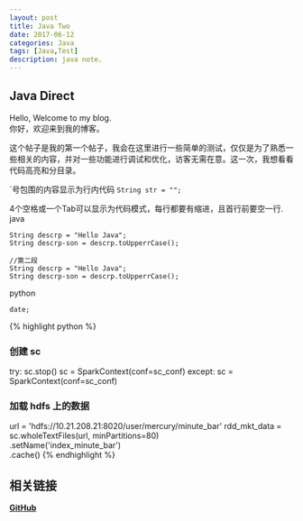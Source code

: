 ```yaml
---
layout: post
title: Java Two
date: 2017-06-12
categories: Java
tags: [Java,Test]
description: java note.
---
```


##  Java Direct
Hello, Welcome to my blog.  
你好，欢迎来到我的博客。

这个帖子是我的第一个帖子，我会在这里进行一些简单的测试，仅仅是为了熟悉一些相关的内容，并对一些功能进行调试和优化，访客无需在意。这一次，我想看看代码高亮和分目录。

\`号包围的内容显示为行内代码
`String str = "";`

4个空格或一个Tab可以显示为代码模式，每行都要有缩进，且首行前要空一行.  
java

	String descrp = "Hello Java";
	String descrp-son = descrp.toUpperrCase();
			
	//第二段
	String descrp = "Hello Java";
	String descrp-son = descrp.toUpperrCase();
python

	date;
{% highlight python %}
### 创建 sc
try:
    sc.stop()
    sc = SparkContext(conf=sc_conf)
except:
    sc = SparkContext(conf=sc_conf)

### 加载 hdfs 上的数据
url = 'hdfs://10.21.208.21:8020/user/mercury/minute_bar'
rdd_mkt_data = sc.wholeTextFiles(url, minPartitions=80) \
                 .setName('index_minute_bar') \
                 .cache()
{% endhighlight %}



##  相关链接
**[GitHub](https://github.com/huameicc)**

